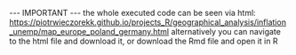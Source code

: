 --- IMPORTANT --- the whole executed code can be seen via html: https://piotrwieczorekk.github.io/projects_R/geographical_analysis/inflation_unemp/map_europe_poland_germany.html alternatively you can navigate to the html file and download it, or download the Rmd file and open it in R
